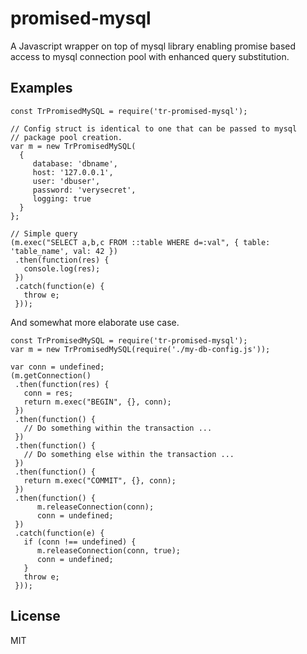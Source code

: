 promised-mysql
==============

A Javascript wrapper on top of mysql library enabling promise based
access to mysql connection pool with enhanced query substitution.

Examples
--------

```
const TrPromisedMySQL = require('tr-promised-mysql');

// Config struct is identical to one that can be passed to mysql
// package pool creation.
var m = new TrPromisedMySQL(
  {
     database: 'dbname',
     host: '127.0.0.1',
     user: 'dbuser',
     password: 'verysecret',
     logging: true
  }
};

// Simple query
(m.exec("SELECT a,b,c FROM ::table WHERE d=:val", { table: 'table_name', val: 42 })
 .then(function(res) {
   console.log(res);
 })
 .catch(function(e) {
   throw e;
 }));
```

And somewhat more elaborate use case.

```
const TrPromisedMySQL = require('tr-promised-mysql');
var m = new TrPromisedMySQL(require('./my-db-config.js'));

var conn = undefined;
(m.getConnection()
 .then(function(res) {
   conn = res;
   return m.exec("BEGIN", {}, conn);
 })
 .then(function() {
   // Do something within the transaction ...
 })
 .then(function() {
   // Do something else within the transaction ...
 })
 .then(function() {
   return m.exec("COMMIT", {}, conn);
 })
 .then(function() {
      m.releaseConnection(conn);
      conn = undefined;
 })
 .catch(function(e) {
   if (conn !== undefined) {
      m.releaseConnection(conn, true);
      conn = undefined;
   }
   throw e;
 }));
```

License
-------

MIT
